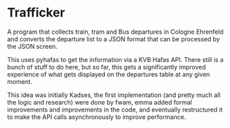 # Trafficker
A program that collects train, tram and Bus departures in Cologne Ehrenfeld and converts the departure list to a JSON format that can be processed by the JSON screen.

This uses pyhafas to get the information via a KVB Hafas API. There still is a bunch of stuff to do here, but so far, this gets a significantly improved experience of what gets displayed on the departures table at any given moment.

This idea was initially Kadses, the first implementation (and pretty much all the logic and research) were done by fwam, emma added formal improvements and improvements in the code, and eventually restructured it to make the API calls asynchronously to improve performance.
